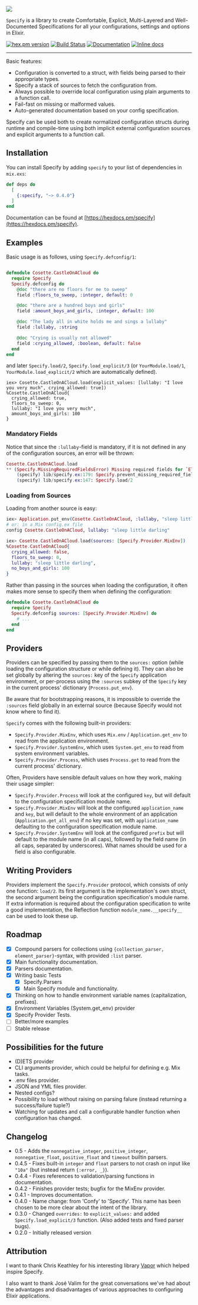 ![](https://raw.githubusercontent.com/Qqwy/elixir_specify/master/brand/logo-text.png)

`Specify` is a library to create Comfortable, Explicit, Multi-Layered and Well-Documented Specifications for all your configurations, settings and options in Elixir.

[![hex.pm version](https://img.shields.io/hexpm/v/specify.svg)](https://hex.pm/packages/specify)
[![Build Status](https://travis-ci.org/Qqwy/elixir_confy.svg?branch=master)](https://travis-ci.org/Qqwy/elixir_confy)
[![Documentation](https://img.shields.io/badge/hexdocs-latest-blue.svg)](https://hexdocs.pm/specify/index.html)
[![Inline docs](http://inch-ci.org/github/qqwy/elixir_specify.svg)](http://inch-ci.org/github/qqwy/elixir_specify)

---

Basic features:

- Configuration is converted to a struct, with fields being parsed to their appropriate types.
- Specify a stack of sources to fetch the configuration from.
- Always possible to override local configuration using plain arguments to a function call.
- Fail-fast on missing or malformed values.
- Auto-generated documentation based on your config specification.

Specify can be used both to create normalized configuration structs during runtime and compile-time using both implicit external configuration sources and explicit arguments to a function call.

## Installation

You can install Specify by adding `specify` to your list of dependencies in `mix.exs`:

```elixir
def deps do
  [
    {:specify, "~> 0.4.0"}
  ]
end
```

Documentation can be found at [https://hexdocs.pm/specify](https://hexdocs.pm/specify).

## Examples


Basic usage is as follows, using `Specify.defconfig/1`:


```elixir

defmodule Cosette.CastleOnACloud do
  require Specify
  Specify.defconfig do
    @doc "there are no floors for me to sweep"
    field :floors_to_sweep, :integer, default: 0

    @doc "there are a hundred boys and girls"
    field :amount_boys_and_girls, :integer, default: 100

    @doc "The lady all in white holds me and sings a lullaby"
    field :lullaby, :string

    @doc "Crying is usually not allowed"
    field :crying_allowed, :boolean, default: false
  end
end
```

and later `Specify.load/2`, `Specify.load_explicit/3` (or `YourModule.load/1`, `YourModule.load_explicit/2` which are automatically defined).
```
iex> Cosette.CastleOnACloud.load(explicit_values: [lullaby: "I love you very much", crying_allowed: true])
%Cosette.CastleOnACloud{
  crying_allowed: true,
  floors_to_sweep: 0,
  lullaby: "I love you very much",
  amount_boys_and_girls: 100
}

```

### Mandatory Fields 

Notice that since the `:lullaby`-field is mandatory, if it is not defined in any of the configuration sources, an error will be thrown:

```elixir
Cosette.CastleOnACloud.load
** (Specify.MissingRequiredFieldsError) Missing required fields for `Elixir.Cosette.CastleOnACloud`: `:lullaby`.
    (specify) lib/specify.ex:179: Specify.prevent_missing_required_fields!/3
    (specify) lib/specify.ex:147: Specify.load/2
```

### Loading from Sources

Loading from another source is easy:

```elixir
iex> Application.put_env(Cosette.CastleOnACloud, :lullaby, "sleep little darling")
# or: in a Mix config.ex file
config Cosette.CastleOnACloud, lullaby: "sleep little darling"
```
```elixir
iex> Cosette.CastleOnACloud.load(sources: [Specify.Provider.MixEnv])
%Cosette.CastleOnACloud{
  crying_allowed: false,
  floors_to_sweep: 0,
  lullaby: "sleep little darling",
  no_boys_and_girls: 100
}
```

Rather than passing in the sources when loading the configuration, it often makes more sense to specify them when defining the configuration:

```elixir
defmodule Cosette.CastleOnACloud do
  require Specify
  Specify.defconfig sources: [Specify.Provider.MixEnv] do
    # ...
  end
end
```

## Providers

Providers can be specified by passing them to the `sources:` option (while loading the configuration structure or while defining it).
They can also be set globally by altering the `sources:` key of the `Specify` application environment, or per-process using the `:sources` subkey of the `Specify` key in the current process' dictionary (`Process.put_env`).

Be aware that for bootstrapping reasons, it is impossible to override the `:sources` field globally in an external source (because Specify would not know where to find it).

`Specify` comes with the following built-in providers:

- `Specify.Provider.MixEnv`, which uses `Mix.env` / `Application.get_env` to read from the application environment.
- `Specify.Provider.SystemEnv`, which uses `System.get_env` to read from system environment variables.
- `Specify.Provider.Process`, which uses `Process.get` to read from the current process' dictionary.

Often, Providers have sensible default values on how they work, making their usage simpler:
- `Specify.Provider.Process` will look at the configured `key`, but will default to the configuration specification module name.
- `Specify.Provider.MixEnv` will look at the configured `application_name` and `key`, but will default to the whole environment of an application (`Application.get_all_env`) if no key was set, with `application_name` defaulting to the configuration specification module name.
- `Specify.Provider.SystemEnv` will look at the configured `prefix` but will default to the module name (in all caps), followed by the field name (in all caps, separated by underscores). What names should be used for a field is also configurable.

## Writing Providers

Providers implement the `Specify.Provider` protocol, which consists of only one function: `load/2`.
Its first argument is the implementation's own struct, the second argument being the configuration specification's module name.
If extra information is required about the configuration specification to write a good implementation, the Reflection function `module_name.__specify__`  can be used to look these up.


## Roadmap

- [x] Compound parsers for collections using `{collection_parser, element_parser}`-syntax, with provided `:list` parser.
- [x] Main functionality documentation.
- [x] Parsers documentation.
- [x] Writing basic Tests
  - [x] Specify.Parsers
  - [x] Main Specify module and functionality.
- [x] Thinking on how to handle environment variable names (capitalization, prefixes).
- [x] Environment Variables (System.get_env) provider
- [x] Specify Provider Tests.
- [ ] Better/more examples
- [ ] Stable release

## Possibilities for the future

- (D)ETS provider
- CLI arguments provider, which could be helpful for defining e.g. Mix tasks.
- .env files provider.
- JSON and YML files provider.
- Nested configs?
- Possibility to load without raising on parsing falure (instead returning a success/failure tuple?)
- Watching for updates and call a configurable handler function when configuration has changed.

## Changelog

- 0.5 - Adds the `nonnegative_integer`, `positive_integer`, `nonnegative_float`, `positive_float` and `timeout` builtin parsers.
- 0.4.5 - Fixes built-in `integer` and `float` parsers to not crash on input like `"10a"` (but instead return `{:error, _}`).
- 0.4.4 - Fixes references to validation/parsing functions in documentation.
- 0.4.2 - Finishes provider tests; bugfix for the MixEnv provider.
- 0.4.1 - Improves documentation.
- 0.4.0 - Name change: from 'Confy' to 'Specify'. This name has been chosen to be more clear about the intent of the library.
- 0.3.0 - Changed `overrides:` to `explicit_values:` and added `Specify.load_explicit/3` function. (Also added tests and fixed parser bugs).
- 0.2.0 - Initially released version


## Attribution

I want to thank Chris Keathley for his interesting library [Vapor](https://github.com/keathley/vapor) which helped inspire Specify.

I also want to thank José Valim for the great conversations we've had about the advantages and disadvantages of various approaches to configuring Elixir applications.
